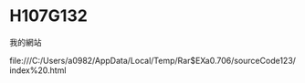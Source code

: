 # H107G132
我的網站

file:///C:/Users/a0982/AppData/Local/Temp/Rar$EXa0.706/sourceCode123/index%20.html
